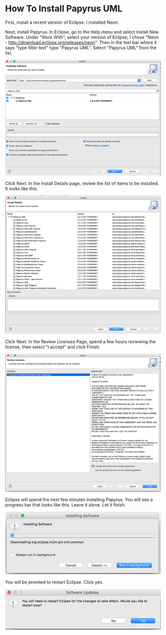 # How To Install Papyrus UML

First, install a recent version of Eclipse. I installed Neon. 

Next, install Papyrus. In Eclipse, go to the Help menu and select Install New Software. Under "Work With", select your version of Eclipse; I chose "Neon - http://download.eclipse.org/releases/neon".  Then in the text bar where it says "type filter text" type "Papyrus UML". Select "Papyrus UML" from the list. 

![Papyrus install from Eclipse](images/pap_install.png)

Click Next. In the Install Details page, review the list of items to be installed. It looks like this.

![Papyrus review](images/pap_review.png)

Click Next. In the Review Licenses Page, spend a few hours reviewing the license, then select "I accept" and click Finish.

![Papyrus license](images/pap_license.png)

Eclipse will spend the next few minutes installing Papyrus. You will see a progress bar that looks like this. Leave it alone. Let it finish.

![Papyrus progress](images/pap_progress.png)

You will be promted to restart Eclipse. Click yes.

![Papyrus restart](images/pap_restart.png)
